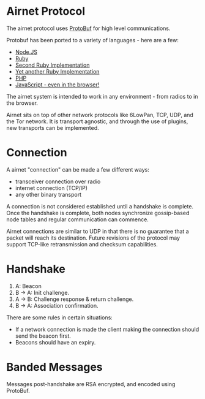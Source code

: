 Airnet Protocol
================

The airnet protocol uses [ProtoBuf](https://code.google.com/p/protobuf/) for high level communications.

Protobuf has been ported to a variety of languages - here are a few:

   - [Node.JS](https://github.com/chrisdew/protobuf)
   - [Ruby](https://github.com/localshred/protobuf)
   - [Second Ruby Implementation](https://github.com/macks/ruby-protobuf)
   - [Yet another Ruby Implementation](https://github.com/protobuf-ruby/beefcake)
   - [PHP](https://github.com/drslump/Protobuf-PHP)
   - [JavaScript - even in the browser!](https://github.com/dcodeIO/ProtoBuf.js/)

The airnet system is intended to work in any environment - from radios to in the browser.

Airnet sits on top of other network protocols like 6LowPan, TCP, UDP, and the Tor network. It is transport agnostic, and through the use of plugins, new transports can be implemented.

Connection
==========

A airnet "connection" can be made a few different ways:

 - transceiver connection over radio
 - internet connection (TCP/IP)
 - any other binary transport

A connection is not considered established until a handshake is complete. Once the handshake is complete, both nodes synchronize gossip-based node tables and regular communication can commence.

Airnet connections are similar to UDP in that there is no guarantee that a packet will reach its destination. Future revisions of the protocol may support TCP-like retransmission and checksum capabilities.

Handshake
========

 1. A: Beacon
 2. B -> A: Init challenge.
 3. A -> B: Challenge response & return challenge.
 4. B -> A: Association confirmation.

There are some rules in certain situations:

 - If a network connection is made the client making the connection should send the beacon first.
 - Beacons should have an expiry.

Banded Messages
===============

Messages post-handshake are RSA encrypted, and encoded using ProtoBuf.
